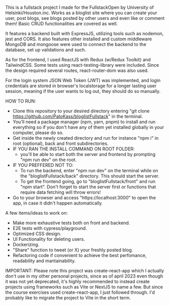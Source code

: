 This is a fullstack project I made for the FullstackOpen by University of Helsinki/Houston.inc. Works as a bloglist site where you can create your user, post blogs, see blogs posted by other users and even like or comment them! Basic CRUD functionalities are covered as well.

It features a backend built with ExpressJS, utilizing tools such as nodemon, jest and CORS. It also features other installed and custom middleware
MongoDB and mongoose were used to connect the backend to the database, set up validations and such.

As for the frontend, I used ReactJS with Redux (w/Redux Toolkit) and TailwindCSS. Some tests using react-testing-library were included. Since the design required several routes, react-router-dom was also used.

For the login system JSON Web Token (JWT) was implemented, and login credentials are stored in browser's localstorage for a longer lasting user session, meaning if the user wants to log out, they should do so manually.

HOW TO RUN:

- Clone this repository to your desired directory entering "git clone https://github.com/PatoKass/bloglistFullstack" in the terminal.
- You'll need a package manager (npm, yarn, pnpm) to install and run everything so if you don't have any of them yet installed globally in your computer, please do so.
- Get inside the newly created directory and run for instance "npm i" in root (optional), back and front subdirectories.
- IF YOU RAN THE INSTALL COMMAND ON ROOT FOLDER:
  - you'll be able to start both the server and frontend by prompting "npm run dev" on the root.
- IF YOU PREFFERED NOT TO:
  - To run the backend, enter "npm run dev" on the terminal while on the "bloglistFullstack/back" directory. This should start the server.
  - To get the frontend going, go to "bloglistFullstack/front" and run "npm start". Don't forget to start the server first or functions that require data fetching will throw errors!
- Go to your browser and access "https://localhost:3000" to open the app, in case it didn't happen automatically.

A few items/ideas to work on:

- Make more exhaustive tests both on front and backend.
- E2E tests with cypress/playground.
- Optimized CSS design.
- UI Functionality for deleting users.
- Dockerizing.
- "Share" function to tweet (or X) your freshly posted blog.
- Refactoring code if convenient to achieve the best perfomance, readability and mantainability.

IMPORTANT: Please note this project was create-react-app which I actually don't use in my other personal projects, since as of april 2023 even though it was not yet deprecated, it's highly recommended to instead create projects using frameworks such as Vite or NextJS to name a few. But since the course exercises used create-react-app, I just followed through. I'd probably like to migrate the project to Vite in the short term.
